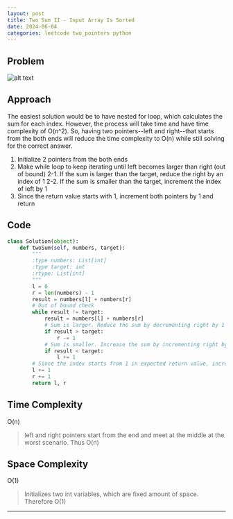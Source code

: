 ```yaml
---
layout: post
title: Two Sum II - Input Array Is Sorted
date: 2024-06-04
categories: leetcode two_pointers python
---
```


## Problem
![alt text](/blog/public/img/TwoSum2.png)

## Approach
The easiest solution would be to have nested for loop, which calculates the sum for each index. However, the process will take time and have time complexity of O(n^2). So, having two pointers--left and right--that starts from the both ends will reduce the time complexity to O(n) while still solving for the correct answer.

1. Initialize 2 pointers from the both ends
2. Make while loop to keep iterating until left becomes larger than right (out of bound)
    2-1. If the sum is larger than the target, reduce the right by an index of 1
    2-2. If the sum is smaller than the target, increment the index of left by 1
5. Since the return value starts with 1, increment both pointers by 1 and return

## Code
```python
class Solution(object):
    def twoSum(self, numbers, target):
        """
        :type numbers: List[int]
        :type target: int
        :rtype: List[int]
        """
        l = 0
        r = len(numbers) - 1
        result = numbers[l] + numbers[r]
        # Out of bound check
        while result != target:
            result = numbers[l] + numbers[r]
            # Sum is larger. Reduce the sum by decrementing right by 1
            if result > target:
                r -= 1
            # Sum is smaller. Increase the sum by incrementing right by 1
            if result < target:
                l += 1
        # Since the index starts from 1 in expected return value, increment both pointers by 1
        l += 1
        r += 1
        return l, r 
```

## Time Complexity
O(n)
> left and right pointers start from the end and meet at the middle at the worst scenario. Thus O(n)

## Space Complexity
O(1)
> Initializes two int variables, which are fixed amount of space. Therefore O(1)

---